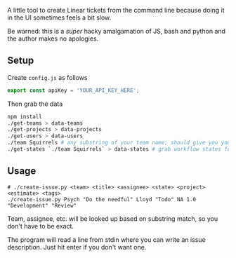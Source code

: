 
A little tool to create Linear tickets from the command line because doing it in the UI sometimes feels a bit slow.

Be warned: this is a *super* hacky amalgamation of JS, bash and python and the author makes no apologies.

## Setup

Create `config.js` as follows

```javascript
export const apiKey = 'YOUR_API_KEY_HERE';
```

Then grab the data

```bash
npm install
./get-teams > data-teams
./get-projects > data-projects
./get-users > data-users
./team Squirrels # any substring of your team name; should give you your teamId
./get-states `./team Squirrels` > data-states # grab workflow states for your team
```

## Usage

```
# ./create-issue.py <team> <title> <assignee> <state> <project> <estimate> <tags>
./create-issue.py Psych "Do the needful" Lloyd "Todo" NA 1.0 "Development" "Review"
```

Team, assignee, etc. will be looked up based on substring match, so you don't have to be exact.

The program will read a line from stdin where you can write an issue description. Just hit enter if you don't want one.

